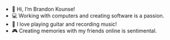 - 👋 Hi, I’m Brandon Kounse!
- :computer: Working with computers and creating software is a passion.
- :guitar: I love playing guitar and recording music!
- :video_game: Creating memories with my friends online is sentimental.
<!---
Korrokas/Korrokas is a ✨ special ✨ repository because its `README.md` (this file) appears on your GitHub profile.
You can click the Preview link to take a look at your changes.
--->
